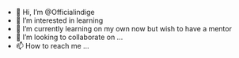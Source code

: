 - 👋 Hi, I’m @Officialindige
- 👀 I’m interested in learning
- 🌱 I’m currently learning on my own now but wish to have a mentor
- 💞️ I’m looking to collaborate on ...
- 📫 How to reach me ...

<!---
Officialindige/Officialindige is a ✨ special ✨ repository because its `README.md` (this file) appears on your GitHub profile.
You can click the Preview link to take a look at your changes.
--->
